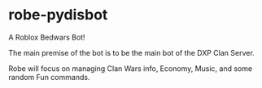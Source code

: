 # robe-pydisbot
A Roblox Bedwars Bot!


The main premise of the bot is to be the main bot of the DXP Clan Server.

Robe will focus on managing Clan Wars info, Economy, Music, and some random Fun commands.
